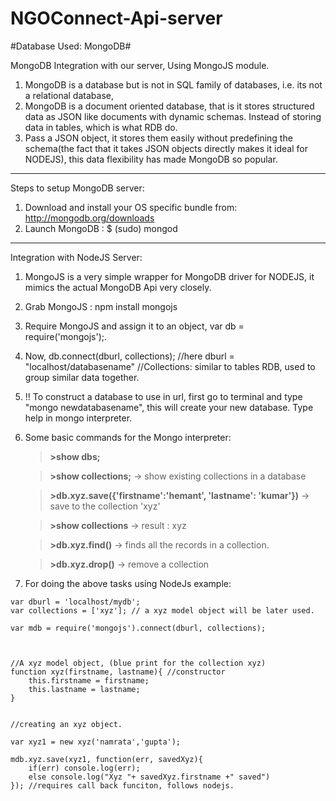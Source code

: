 NGOConnect-Api-server
=====================

#Database Used: MongoDB#

MongoDB Integration with our server, Using MongoJS module.

1. MongoDB is a database but is not in SQL family of databases, i.e. its not a relational database,
2. MongoDB is a document oriented database, that is it stores structured data as JSON like documents with dynamic schemas. Instead of storing data in tables, which is 		what RDB do.
3. Pass a JSON object, it stores them easily without predefining the schema(the fact that it takes JSON objects directly makes it ideal for NODEJS), this data 			 flexibility has made MongoDB so popular.


-----------------------------------------------------------------------------------------------------------------------------------------------

Steps to setup MongoDB server:

1. Download and install your OS specific bundle from: http://mongodb.org/downloads
2. Launch MongoDB : $ (sudo) mongod



------------------------------------------------------------------------------------------------------------------------------------------------

Integration with NodeJS Server:

1. MongoJS is a very simple wrapper for MongoDB driver for NODEJS, it mimics the actual MongoDB Api very closely.
2. Grab MongoJS : npm install mongojs
3. Require MongoJS and assign it to an object, var db = require('mongojs');.
4. Now, db.connect(dburl, collections); //here dburl = "localhost/databasename" //Collections: similar to tables RDB, used to group similar data together.


5. !! To construct a database to use in url, first go to terminal and type "mongo newdatabasename", this will create your new database. Type help in mongo interpreter.
6. Some basic commands for the Mongo interpreter: 
	
	>**>show dbs;**

	>**>show collections;**  -> show existing collections in a database
	
	>**>db.xyz.save({'firstname':'hemant', 'lastname': 'kumar'})** -> save to the collection 'xyz'
	
	>**>show collections**  -> result : xyz
	
	>**>db.xyz.find()**     -> finds all the records in a collection.

	>**>db.xyz.drop()**     -> remove a collection
	
7. For doing the above tasks using NodeJs example: 

```
var dburl = 'localhost/mydb';
var collections = ['xyz']; // a xyz model object will be later used.

var mdb = require('mongojs').connect(dburl, collections);



//A xyz model object, (blue print for the collection xyz)
function xyz(firstname, lastname){ //constructor
	this.firstname = firstname;
	this.lastname = lastname;
}


//creating an xyz object.

var xyz1 = new xyz('namrata','gupta');

mdb.xyz.save(xyz1, function(err, savedXyz){
	if(err) console.log(err);
	else console.log("Xyz "+ savedXyz.firstname +" saved")
}); //requires call back funciton, follows nodejs.
```	